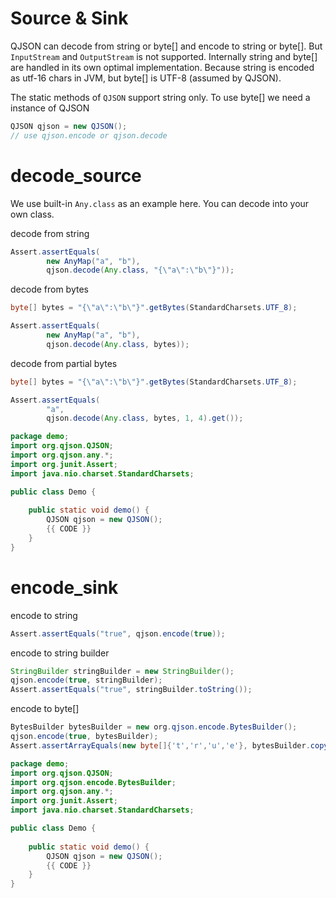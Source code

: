 # Source & Sink

QJSON can decode from string or byte[] and encode to string or byte[]. 
But `InputStream` and `OutputStream` is not supported.
Internally string and byte[] are handled in its own optimal implementation.
Because string is encoded as utf-16 chars in JVM, but byte[] is UTF-8 (assumed by QJSON).

The static methods of `QJSON` support string only. To use byte[] we need a instance of QJSON

```java
QJSON qjson = new QJSON();
// use qjson.encode or qjson.decode
```

# decode_source

We use built-in `Any.class` as an example here. You can decode into your own class.

decode from string

```java
Assert.assertEquals(
        new AnyMap("a", "b"), 
        qjson.decode(Any.class, "{\"a\":\"b\"}"));
```

decode from bytes

```java
byte[] bytes = "{\"a\":\"b\"}".getBytes(StandardCharsets.UTF_8);

Assert.assertEquals(
        new AnyMap("a", "b"), 
        qjson.decode(Any.class, bytes));
```

decode from partial bytes

```java
byte[] bytes = "{\"a\":\"b\"}".getBytes(StandardCharsets.UTF_8);

Assert.assertEquals(
        "a", 
        qjson.decode(Any.class, bytes, 1, 4).get());
```

<hide>

```java
package demo;
import org.qjson.QJSON;
import org.qjson.any.*;
import org.junit.Assert;
import java.nio.charset.StandardCharsets;

public class Demo {
    
    public static void demo() {
        QJSON qjson = new QJSON();
        {{ CODE }}
    }
}
```

</hide>

# encode_sink

encode to string

```java
Assert.assertEquals("true", qjson.encode(true));
```

encode to string builder

```java
StringBuilder stringBuilder = new StringBuilder();
qjson.encode(true, stringBuilder);
Assert.assertEquals("true", stringBuilder.toString());
```

encode to byte[]

```java
BytesBuilder bytesBuilder = new org.qjson.encode.BytesBuilder();
qjson.encode(true, bytesBuilder);
Assert.assertArrayEquals(new byte[]{'t','r','u','e'}, bytesBuilder.copyOfBytes());
```

<hide>

```java
package demo;
import org.qjson.QJSON;
import org.qjson.encode.BytesBuilder;
import org.qjson.any.*;
import org.junit.Assert;
import java.nio.charset.StandardCharsets;

public class Demo {
    
    public static void demo() {
        QJSON qjson = new QJSON();
        {{ CODE }}
    }
}
```

</hide>